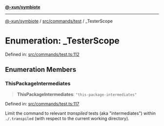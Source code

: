 [**@-xun/symbiote**](../../../../README.md)

***

[@-xun/symbiote](../../../../README.md) / [src/commands/test](../README.md) / \_TesterScope

# Enumeration: \_TesterScope

Defined in: [src/commands/test.ts:112](https://github.com/Xunnamius/symbiote/blob/eabdf496b63a01bba079125634c7ec566eb20891/src/commands/test.ts#L112)

## Enumeration Members

### ThisPackageIntermediates

> **ThisPackageIntermediates**: `"this-package-intermediates"`

Defined in: [src/commands/test.ts:117](https://github.com/Xunnamius/symbiote/blob/eabdf496b63a01bba079125634c7ec566eb20891/src/commands/test.ts#L117)

Limit the command to relevant _transpiled_ tests (aka "intermediates")
within `./.transpiled` (with respect to the current working directory).
